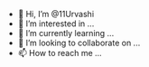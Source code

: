 - 👋 Hi, I’m @11Urvashi
- 👀 I’m interested in ...
- 🌱 I’m currently learning ...
- 💞️ I’m looking to collaborate on ...
- 📫 How to reach me ...

<!---
11Urvashi/11Urvashi is a ✨ special ✨ repository because its `README.md` (this file) appears on your GitHub profile.
You can click the Preview link to take a look at your changes.
--->
